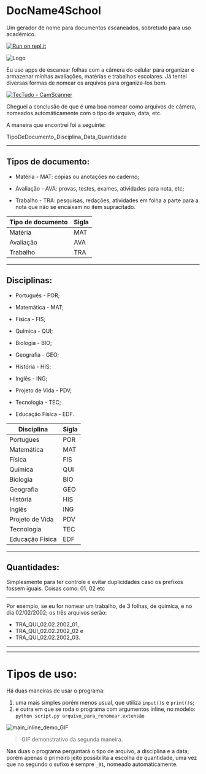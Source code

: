 # DocName4School
Um gerador de nome para documentos escaneados, sobretudo para uso acadêmico.

[![Run on repl.it](https://repl.it/badge/github/luisfelipesdn12-email/DocNameSchool)](https://DocNameSchool.luisfelipe27.repl.run)

![Logo](https://i.ibb.co/3WkqHsq/IMG-20200207-233118.jpg)

Eu uso apps de escanear folhas com a câmera do celular para organizar e armazenar minhas avaliações, matérias e trabalhos escolares.
Já tentei diversas formas de nomear os arquivos para organiza-los bem.

[![TecTudo - CamScanner](https://s2.glbimg.com/uEr5hudzWJne-2txXrYWhtuU8eU=/0x0:1920x1080/1000x0/smart/filters:strip_icc()/i.s3.glbimg.com/v1/AUTH_08fbf48bc0524877943fe86e43087e7a/internal_photos/bs/2018/M/9/2J1QJPT96lga05PIInAA/tutorial-pdf-camscanner.jpg)](https://www.techtudo.com.br/dicas-e-tutoriais/2018/09/como-salvar-documentos-em-pdf-com-o-app-camscanner.ghtml)

Cheguei a conclusão de que é uma boa nomear como arquivos de câmera, nomeados automáticamente com o tipo de arquivo, data, etc.

A maneira que encontrei foi a seguinte:

TipoDeDocumento_Disciplina_Data_Quantidade

------
## Tipos de documento:

* Matéria - MAT: cópias ou anotações no caderno;

* Avaliação - AVA: provas, testes, exames, atividades para nota, etc;

* Trabalho - TRA: pesquisas, redações, atividades em folha a parte para a nota que não se encaixam no item supracitado.


|Tipo de documento | Sigla|
|---|---|
|Matéria|MAT|
|Avaliação|AVA|
|Trabalho|TRA|

------
## Disciplinas:

* Português - POR;

* Matemática - MAT;

* Física - FIS;

* Química - QUI;

* Biologia - BIO;

* Geografia - GEO;

* História - HIS;

* Inglês - ING;

* Projeto de Vida - PDV;

* Tecnologia - TEC;

* Educação Física - EDF.


|Disciplina |Sigla|
|--|---|
|Portugues |POR|
|Matemática|MAT|
|Física | FIS|
| Química| QUI|
|Biologia | BIO|
|Geografia| GEO|
|História | HIS|
|Inglês |ING|
|Projeto de Vida |PDV|
| Tecnologia | TEC|
|Educação Física | EDF|

------
## Quantidades: 
Simplesmente para ter controle e evitar duplicidades caso os prefixos fossem iguais.
Coisas como: 01, 02 etc

------
Por exemplo, se eu for nomear um trabalho, de 3 folhas, de química, e no dia 02/02/2002; os três arquivos serão:

* TRA_QUI_02.02.2002_01, 
* TRA_QUI_02.02.2002_02 e 
* TRA_QUI_02.02.2002_03.

---
---

# Tipos de uso:

Há duas maneiras de usar o programa: 
1. uma mais simples porém menos usual, que utiliza `input()`s e `print()`s;
2. e outra em que se roda o programa com argumentos inline, no modelo: `python script.py arquivo_para_renomear.extensão`

![main_inline_demo_GIF](https://i.imgur.com/BybQzsN.gif)
> GIF demonstrativo da segunda maneira.

Nas duas o programa perguntará o tipo de arquivo, a disciplina e a data; porém apenas o primeiro jeito possibilita a escolha de quantidade, uma vez que no segundo o sufixo é sempre `_01`, nomeado automáticamente.
